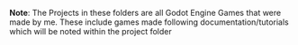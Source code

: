 **Note**:
The Projects in these folders are all Godot Engine Games that were made by me. These include games made following documentation/tutorials which will be noted within the project folder
